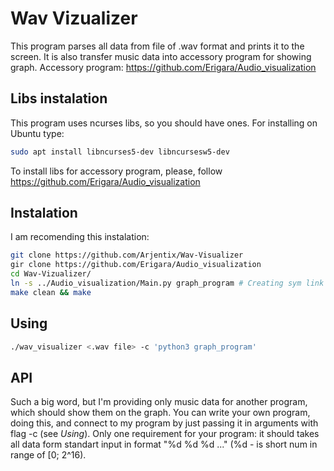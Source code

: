 # Wav Vizualizer

This program parses all data from file of .wav format and prints it to the screen.
It is also transfer music data into accessory program for showing graph. Accessory program: https://github.com/Erigara/Audio_visualization

## Libs instalation

This program uses ncurses libs, so you should have ones. For installing on Ubuntu type:

```bash
sudo apt install libncurses5-dev libncursesw5-dev
```

To install libs for accessory program, please, follow https://github.com/Erigara/Audio_visualization

## Instalation

I am recomending this instalation:

```bash
git clone https://github.com/Arjentix/Wav-Visualizer
gir clone https://github.com/Erigara/Audio_visualization
cd Wav-Vizualizer/
ln -s ../Audio_visualization/Main.py graph_program # Creating sym link
make clean && make
```

## Using

```bash
./wav_visualizer <.wav file> -c 'python3 graph_program'
```

## API

Such a big word, but I'm providing only music data for another program, which should show them on the graph. You can write your own program, doing this, and connect to my program by just passing it in arguments with flag -c (see *Using*).
Only one requirement for your program: it should takes all data form standart input in format "%d %d %d ..." (%d - is short num in range of [0; 2^16).